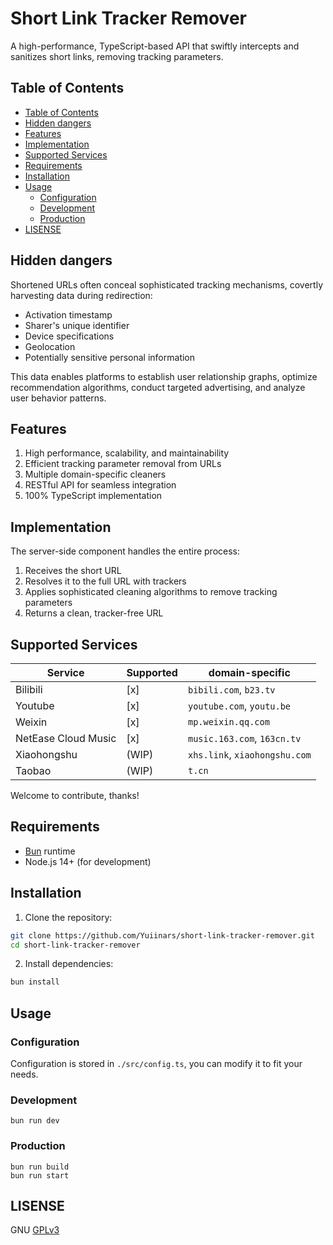 # Short Link Tracker Remover

A high-performance, TypeScript-based API that swiftly intercepts and sanitizes short links, removing tracking parameters.

## Table of Contents

- [Table of Contents](#table-of-contents)
- [Hidden dangers](#hidden-dangers)
- [Features](#features)
- [Implementation](#implementation)
- [Supported Services](#supported-services)
- [Requirements](#requirements)
- [Installation](#installation)
- [Usage](#usage)
  - [Configuration](#configuration)
  - [Development](#development)
  - [Production](#production)
- [LISENSE](#lisense)

## Hidden dangers

Shortened URLs often conceal sophisticated tracking mechanisms, covertly harvesting data during redirection:
- Activation timestamp
- Sharer's unique identifier
- Device specifications
- Geolocation
- Potentially sensitive personal information

This data enables platforms to establish user relationship graphs, optimize recommendation algorithms, conduct targeted advertising, and analyze user behavior patterns.

## Features

1. High performance, scalability, and maintainability
2. Efficient tracking parameter removal from URLs
3. Multiple domain-specific cleaners
4. RESTful API for seamless integration
5. 100% TypeScript implementation

## Implementation

The server-side component handles the entire process:
1. Receives the short URL
2. Resolves it to the full URL with trackers
3. Applies sophisticated cleaning algorithms to remove tracking parameters
4. Returns a clean, tracker-free URL


## Supported Services

| Service             | Supported | domain-specific               |
| ------------------- | --------- | ----------------------------- |
| Bilibili            | [x]       | `bibili.com`, `b23.tv`        |
| Youtube             | [x]       | `youtube.com`, `youtu.be`     |
| Weixin              | [x]       | `mp.weixin.qq.com`            |
| NetEase Cloud Music | [x]       | `music.163.com`, `163cn.tv`   |
| Xiaohongshu         | (WIP)     | `xhs.link`, `xiaohongshu.com` |
| Taobao              | (WIP)     | `t.cn`                        |

Welcome to contribute, thanks!

## Requirements

- [Bun](https://bun.sh/) runtime
- Node.js 14+ (for development)

## Installation

1. Clone the repository:

```bash
git clone https://github.com/Yuiinars/short-link-tracker-remover.git
cd short-link-tracker-remover
```

2. Install dependencies:

```bash
bun install
```

## Usage

### Configuration

Configuration is stored in `./src/config.ts`, you can modify it to fit your needs.

### Development

```
bun run dev
```

### Production

```
bun run build
bun run start
```


## LISENSE

GNU [GPLv3](LICENSE)